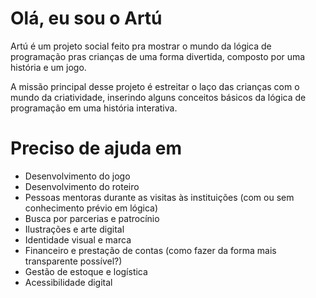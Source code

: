# Olá, eu sou o Artú

Artú é um projeto social feito pra mostrar o mundo da lógica de programação pras crianças de uma forma divertida, composto por uma história e um jogo.

A missão principal desse projeto é estreitar o laço das crianças com o mundo da criatividade, inserindo alguns conceitos básicos da lógica de programação em uma história interativa.

# Preciso de ajuda em

- Desenvolvimento do jogo
- Desenvolvimento do roteiro
- Pessoas mentoras durante as visitas às instituições (com ou sem conhecimento prévio em lógica)
- Busca por parcerias e patrocínio
- Ilustrações e arte digital
- Identidade visual e marca
- Financeiro e prestação de contas (como fazer da forma mais transparente possível?)
- Gestão de estoque e logística
- Acessibilidade digital
